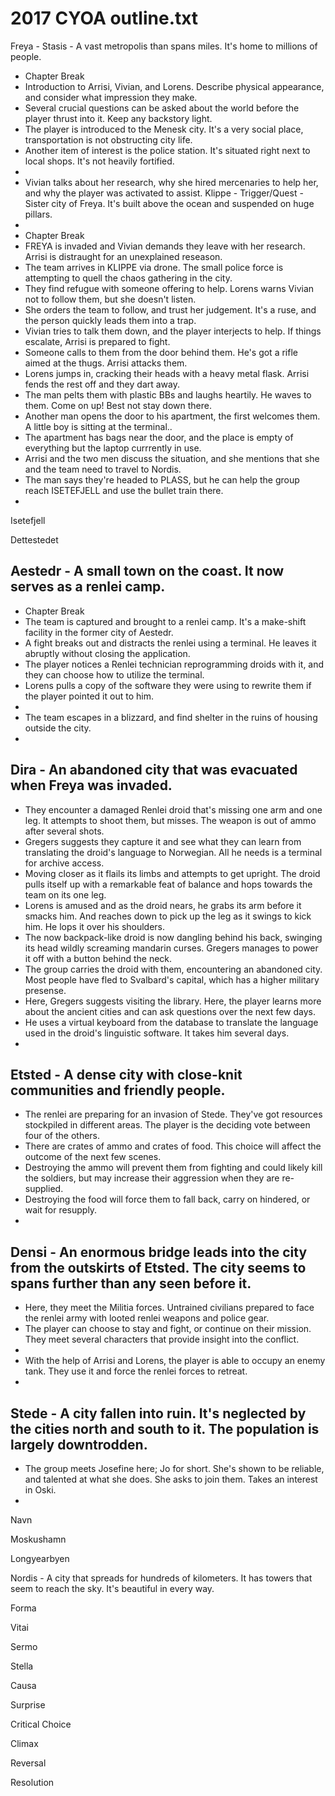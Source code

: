 
# 2017 CYOA outline.txt
Freya - Stasis - A vast metropolis than spans miles. It's home to millions of people.
- Chapter Break
- Introduction to Arrisi, Vivian, and Lorens. Describe physical appearance, and consider what impression they make.
- Several crucial questions can be asked about the world before the player thrust into it. Keep any backstory light.
- The player is introduced to the Menesk city. It's a very social place, transportation is not obstructing city life.
- Another item of interest is the police station. It's situated right next to local shops. It's not heavily fortified.
- 
- Vivian talks about her research, why she hired mercenaries to help her, and why the player was activated to assist.
Klippe - Trigger/Quest - Sister city of Freya. It's built above the ocean and suspended on huge pillars.
-
- Chapter Break
- FREYA is invaded and Vivian demands they leave with her research. Arrisi is distraught for an unexplained reseason.
- The team arrives in KLIPPE via drone. The small police force is attempting to quell the chaos gathering in the city.
- They find refugue with someone offering to help. Lorens warns Vivian not to follow them, but she doesn't listen.
- She orders the team to follow, and trust her judgement. It's a ruse, and the person quickly leads them into a trap.
- Vivian tries to talk them down, and the player interjects to help. If things escalate, Arrisi is prepared to fight.
- Someone calls to them from the door behind them. He's got a rifle aimed at the thugs. Arrisi attacks them.
- Lorens jumps in, cracking their heads with a heavy metal flask. Arrisi fends the rest off and they dart away.
- The man pelts them with plastic BBs and laughs heartily. He waves to them. Come on up! Best not stay down there.
- Another man opens the door to his apartment, the first welcomes them. A little boy is sitting at the terminal..
- The apartment has bags near the door, and the place is empty of everything but the laptop currrently in use.
- Arrisi and the two men discuss the situation, and she mentions that she and the team need to travel to Nordis.
- The man says they're headed to PLASS, but he can help the group reach ISETEFJELL and use the bullet train there.
-
Isetefjell 

Dettestedet

Aestedr - A small town on the coast. It now serves as a renlei camp.
-
- Chapter Break
- The team is captured and brought to a renlei camp. It's a make-shift facility in the former city of Aestedr.
- A fight breaks out and distracts the renlei using a terminal. He leaves it abruptly without closing the application.
- The player notices a Renlei technician reprogramming droids with it, and they can choose how to utilize the terminal.
- Lorens pulls a copy of the software they were using to rewrite them if the player pointed it out to him.
-
- The team escapes in a blizzard, and find shelter in the ruins of housing outside the city.
- 
Dira - An abandoned city that was evacuated when Freya was invaded. 
-
- They encounter a damaged Renlei droid that's missing one arm and one leg. It attempts to shoot them, but misses. The weapon is out of ammo after several shots.
- Gregers suggests they capture it and see what they can learn from translating the droid's language to Norwegian. All he needs is a terminal for archive access.
- Moving closer as it flails its limbs and attempts to get upright. The droid pulls itself up with a remarkable feat of balance and hops towards the team on its one leg.
- Lorens is amused and as the droid nears, he grabs its arm before it smacks him. And reaches down to pick up the leg as it swings to kick him. He lops it over his shoulders.
- The now backpack-like droid is now dangling behind his back, swinging its head wildly screaming mandarin curses. Gregers manages to power it off with a button behind the neck.
- The group carries the droid with them, encountering an abandoned city. Most people have fled to Svalbard's capital, which has a higher military presense.
- Here, Gregers suggests visiting the library. Here, the player learns more about the ancient cities and can ask questions over the next few days.
- He uses a virtual keyboard from the database to translate the language used in the droid's linguistic software. It takes him several days. 
-
Etsted - A dense city with close-knit communities and friendly people.
-
- The renlei are preparing for an invasion of Stede. They've got resources stockpiled in different areas. The player is the deciding vote between four of the others.
- There are crates of ammo and crates of food. This choice will affect the outcome of the next few scenes.
- Destroying the ammo will prevent them from fighting and could likely kill the soldiers, but may increase their aggression when they are re-supplied. 
- Destroying the food will force them to fall back, carry on hindered, or wait for resupply.
-
Densi - An enormous bridge leads into the city from the outskirts of Etsted. The city seems to spans further than any seen before it.
-
- Here, they meet the Militia forces. Untrained civilians prepared to face the renlei army with looted renlei weapons and police gear. 
- The player can choose to stay and fight, or continue on their mission. They meet several characters that provide insight into the conflict.
- 
- With the help of Arrisi and Lorens, the player is able to occupy an enemy tank. They use it and force the renlei forces to retreat.
-
Stede - A city fallen into ruin. It's neglected by the cities north and south to it. The population is largely downtrodden.
-
- The group meets Josefine here; Jo for short. She's shown to be reliable, and talented at what she does. She asks to join them. Takes an interest in Oski.
-
Navn

Moskushamn

Longyearbyen

Nordis - A city that spreads for hundreds of kilometers. It has towers that seem to reach the sky. It's beautiful in every way.

Forma

Vitai

Sermo

Stella

Causa



Surprise

Critical Choice

Climax

Reversal

Resolution
